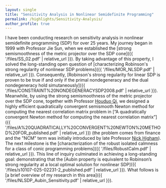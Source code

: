 ```yaml
---
layout: single
title: "Sensitivity Analysis in Nonlinear Semidefinite Programming"
permalink: /highlights/Sensitivity-Analysis/
author_profile: true
---
```


I have been conducting research on sensitivity analysis in nonlinear semidefinite programming (SDP) for over 25 years. My journey began in 1999 with Professor Jie Sun, when we established the [strong semismoothness of the metric projector over the SDP cone]({{ '/files/SS_02.pdf' | relative_url }}). By taking advantage of this property, I solved the long-standing open question of [characterizing Robinson's strong regularity of nonlinear SDP problems]({{ '/files/MOR_NLSDP.pdf' | relative_url }}). Consequently,  [Robinson's strong regularity for linear SDP is proven to be true if and only if the primal nondegeneracy and the dual nondegeneracy hold simutaneously]({{ '/files/CONSTRAINT%20NONDEGENERACYSDP2008.pdf' | relative_url }}). Meanwhile, by using the strong semismoothness  of the metric projector over the SDP cone, together with Professor [Houduo Qi](https://www.polyu.edu.hk/ama/profile/hdqi/hdqi.html), we designed a highly efficient quadratically convergent semismooth Newton method for computing the nearest correlation matrix problem   in [“A quadratically convergent Newton method for computing the nearest correlation matrix”]({{ '/files/A%20QUADRATICALLY%20CONVERGENT%20NEWTON%20METHOD%20FOR_published.pdf' | relative_url }})   (the problem comes from finance and the "NCM" term was initially introduced by late Professor [Nick Higham](https://www.siam.org/publications/siam-news/articles/remembering-nick-higham-1961-2024/)). 
The next milestone is the [characterization of the robust isolated calmness for a class of conic programming problems]({{ '/files/RobustCalm.pdf' | relative_url }}). This line of inquiry culminated in achieving a long-standing goal: demonstrating that the [Aubin property is equivalent to Robinson’s strong regularity at a local optimal solution for nonlinear SDP]({{ '/files/s10107-025-02231-2_published.pdf' | relative_url }}). What follows is [a brief overview of my research in this area]({{ '/files/NLSDP_Aubin_Sensitivity.pdf' | relative_url }}).